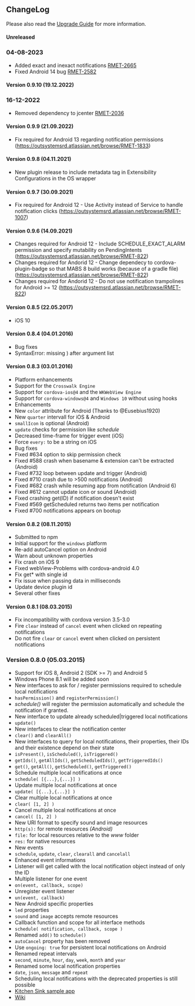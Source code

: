 ChangeLog
---------

Please also read the [Upgrade Guide](https://github.com/katzer/cordova-plugin-local-notifications/wiki/Upgrade-Guide) for more information.

#### Unreleased

### 04-08-2023
- Added exact and inexact notifications [RMET-2665](https://outsystemsrd.atlassian.net/browse/RMET-2665)
- Fixed Android 14 bug [RMET-2582](https://outsystemsrd.atlassian.net/browse/RMET-2582)

#### Version 0.9.10 (19.12.2022)
### 16-12-2022
- Removed dependency to jcenter [RMET-2036](https://outsystemsrd.atlassian.net/browse/RMET-2036)

#### Version 0.9.9 (21.09.2022)
- Fix required for Android 13 regarding notification permissions (https://outsystemsrd.atlassian.net/browse/RMET-1833)

#### Version 0.9.8 (04.11.2021)
- New plugin release to include metadata tag in Extensibility Configurations in the OS wrapper

#### Version 0.9.7 (30.09.2021)
- Fix required for Android 12 - Use Activity instead of Service to handle notification clicks (https://outsystemsrd.atlassian.net/browse/RMET-1007)

#### Version 0.9.6 (14.09.2021)
- Changes required for Android 12 - Include SCHEDULE_EXACT_ALARM permission and specify mutability on PendingIntents (https://outsystemsrd.atlassian.net/browse/RMET-822)
- Changes required for Andorid 12 - Change dependecy to cordova-plugin-badge so that MABS 8 build works (because of a gradle file) (https://outsystemsrd.atlassian.net/browse/RMET-822)
- Changes required for Andorid 12 - Do not use notification trampolines for Android >= 12 (https://outsystemsrd.atlassian.net/browse/RMET-822)


#### Version 0.8.5 (22.05.2017)
- iOS 10

#### Version 0.8.4 (04.01.2016)
- Bug fixes
 - SyntaxError: missing ) after argument list

#### Version 0.8.3 (03.01.2016)
- Platform enhancements
 - Support for the `Crosswalk Engine`
 - Support for `cordova-ios@4` and the `WKWebView Engine`
 - Support for `cordova-windows@4` and `Windows 10` without using hooks
- Enhancements
 - New `color` attribute for Android (Thanks to @Eusebius1920)
 - New `quarter` intervall for iOS & Android
 - `smallIcon` is optional (Android)
 - `update` checks for permission like _schedule_
 - Decreased time-frame for trigger event (iOS)
 - Force `every:` to be a string on iOS
- Bug fixes
 - Fixed #634 option to skip permission check
 - Fixed #588 crash when basename & extension can't be extracted (Android)
 - Fixed #732 loop between update and trigger (Android)
 - Fixed #710 crash due to >500 notifications (Android)
 - Fixed #682 crash while resuming app from notification (Android 6)
 - Fixed #612 cannot update icon or sound (Android)
 - Fixed crashing get(ID) if notification doesn't exist
 - Fixed #569 getScheduled returns two items per notification
 - Fixed #700 notifications appears on bootup

#### Version 0.8.2 (08.11.2015)
- Submitted to npm
- Initial support for the `windows` platform
- Re-add autoCancel option on Android
- Warn about unknown properties
- Fix crash on iOS 9
- Fixed webView-Problems with cordova-android 4.0
- Fix get* with single id
- Fix issue when passing data in milliseconds
- Update device plugin id
- Several other fixes

#### Version 0.8.1 (08.03.2015)

- Fix incompatibility with cordova version 3.5-3.0
- Fire `clear` instead of `cancel` event when clicked on repeating notifications
- Do not fire `clear` or `cancel` event when clicked on persistent notifications

### Version 0.8.0 (05.03.2015)

- Support for iOS 8, Android 2 (SDK >= 7) and Android 5
 - Windows Phone 8.1 will be added soon
- New interfaces to ask for / register permissions required to schedule local notifications
 - `hasPermission()` and `registerPermission()`
 - _schedule()_ will register the permission automatically and schedule the notification if granted.
- New interface to update already scheduled|triggered local notifications
 - `update()`
- New interfaces to clear the notification center
 - `clear()` and `clearAll()`
- New interfaces to query for local notifications, their properties, their IDs and their existence depend on their state
 - `isPresent()`, `isScheduled()`, `isTriggered()`
 - `getIds()`, `getAllIds()`, `getScheduledIds()`, `getTriggeredIds()`
 - `get()`, `getAll()`, `getScheduled()`, `getTriggered()`
- Schedule multiple local notifications at once
 - `schedule( [{...},{...}] )`
- Update multiple local notifications at once
 - `update( [{...},{...}] )`
- Clear multiple local notifications at once
 - `clear( [1, 2] )`
- Cancel multiple local notifications at once
 - `cancel( [1, 2] )`
- New URI format to specify sound and image resources
 - `http(s):` for remote resources _(Android)_
 - `file:` for local resources relative to the _www_ folder
 - `res:` for native resources
- New events
 - `schedule`, `update`, `clear`, `clearall` and `cancelall`
- Enhanced event informations
 - Listener will get called with the local notification object instead of only the ID
- Multiple listener for one event
 - `on(event, callback, scope)`
- Unregister event listener
 - `un(event, callback)`
- New Android specific properties
 - `led` properties
 - `sound` and `image` accepts remote resources
- Callback function and scope for all interface methods
 - `schedule( notification, callback, scope )`
- Renamed `add()` to `schedule()`
- `autoCancel` property has been removed
 - Use `ongoing: true` for persistent local notifications on Android
- Renamed repeat intervals
 - `second`, `minute`, `hour`, `day`, `week`, `month` and `year`
- Renamed some local notification properties
 - `date`, `json`, `message` and `repeat`
 - Scheduling local notifications with the deprecated properties is still possible
- [Kitchen Sink sample app](https://github.com/katzer/cordova-plugin-local-notifications/tree/example)
- [Wiki](https://github.com/katzer/cordova-plugin-local-notifications/wiki)
